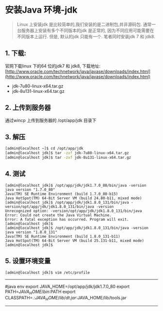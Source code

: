 # 安装Java 环境-jdk
> Linux 上安装jdk 是比较简单的,我们安装的是二进制包,并非源码包. 通常一台服务器上安装有多个不同版本的jdk 是正常的, 因为不同应用可能需要在不同版本上运行. 但是, 默认的jdk 只能有一个. 笔者同时安装jdk 7 和 jdk8. 

## 1. 下载:

官网下载linux 下的64 位的jdk7 和 jdk8, 下载地址: [http://www.oracle.com/technetwork/java/javase/downloads/index.html](http://www.oracle.com/technetwork/java/javase/downloads/index.html)
* jdk-7u80-linux-x64.tar.gz
* jdk-8u131-linux-x64.tar.gz

## 2. 上传到服务器
通过wincp 上传到服务器的 /opt/app/jdk 目录下

## 3. 解压

``` bash
[admin@localhost ~]$ cd /opt/app/jdk
[admin@localhost jdk]$ tar -zxf jdk-7u80-linux-x64.tar.gz
[admin@localhost jdk]$ tar -zxf jdk-8u131-linux-x64.tar.gz 
```

## 4. 测试

```
[admin@localhost jdk]$ /opt/app/jdk/jdk1.7.0_80/bin/java -version
java version "1.7.0_80"
Java(TM) SE Runtime Environment (build 1.7.0_80-b15)
Java HotSpot(TM) 64-Bit Server VM (build 24.80-b11, mixed mode)
[admin@localhost jdk]$ /opt/app/jdk/jdk1.8.0_131/bin/java -version/opt/app/jdk/jdk1.8.0_131/bin/java -version
Unrecognized option: -version/opt/app/jdk/jdk1.8.0_131/bin/java
Error: Could not create the Java Virtual Machine.
Error: A fatal exception has occurred. Program will exit.
[admin@localhost jdk]$ 
[admin@localhost jdk]$ /opt/app/jdk/jdk1.8.0_131/bin/java -version
java version "1.8.0_131"
Java(TM) SE Runtime Environment (build 1.8.0_131-b11)
Java HotSpot(TM) 64-Bit Server VM (build 25.131-b11, mixed mode)
[admin@localhost jdk]$ 
```

## 5. 设置环境变量

``` bash
[admin@localhost jdk]$ vim /etc/profile
```
***
\#java env
export JAVA_HOME=/opt/app/jdk/jdk1.7.0_80
export PATH=$JAVA_HOME/bin:$PATH
export CLASSPATH=.:$JAVA_HOME/lib/dt.jar:$JAVA_HOME/lib/tools.jar
***
##   
